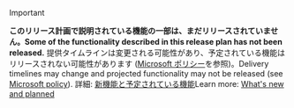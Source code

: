> [!Important]
> <span data-ttu-id="3598f-101">**このリリース計画で説明されている機能の一部は、まだリリースされていません。**</span><span class="sxs-lookup"><span data-stu-id="3598f-101">**Some of the functionality described in this release plan has not been released.**</span></span> <span data-ttu-id="3598f-102">提供タイムラインは変更される可能性があり、予定されている機能はリリースされない可能性があります ([Microsoft ポリシー](https://go.microsoft.com/fwlink/p/?linkid=2007332)を参照)。</span><span class="sxs-lookup"><span data-stu-id="3598f-102">Delivery timelines may change and projected functionality may not be released (see [Microsoft policy](https://go.microsoft.com/fwlink/p/?linkid=2007332)).</span></span> <span data-ttu-id="3598f-103">詳細: [新機能と予定されている機能](/dynamics365-release-plan/2019wave2/dynamics365-field-service/planned-features)</span><span class="sxs-lookup"><span data-stu-id="3598f-103">Learn more: [What's new and planned](/dynamics365-release-plan/2019wave2/dynamics365-field-service/planned-features)</span></span>
